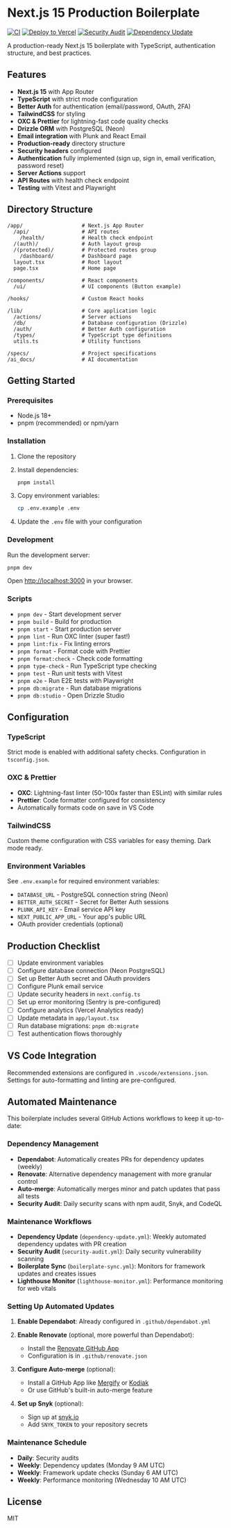 # Next.js 15 Production Boilerplate

[![CI](https://github.com/antonioc-cl/boiler_plate_nextjs15_auth/actions/workflows/ci.yml/badge.svg)](https://github.com/antonioc-cl/boiler_plate_nextjs15_auth/actions/workflows/ci.yml)
[![Deploy to Vercel](https://github.com/antonioc-cl/boiler_plate_nextjs15_auth/actions/workflows/deploy.yml/badge.svg)](https://github.com/antonioc-cl/boiler_plate_nextjs15_auth/actions/workflows/deploy.yml)
[![Security Audit](https://github.com/antonioc-cl/boiler_plate_nextjs15_auth/actions/workflows/security-audit.yml/badge.svg)](https://github.com/antonioc-cl/boiler_plate_nextjs15_auth/actions/workflows/security-audit.yml)
[![Dependency Update](https://github.com/antonioc-cl/boiler_plate_nextjs15_auth/actions/workflows/dependency-update.yml/badge.svg)](https://github.com/antonioc-cl/boiler_plate_nextjs15_auth/actions/workflows/dependency-update.yml)

A production-ready Next.js 15 boilerplate with TypeScript, authentication structure, and best practices.

## Features

- **Next.js 15** with App Router
- **TypeScript** with strict mode configuration
- **Better Auth** for authentication (email/password, OAuth, 2FA)
- **TailwindCSS** for styling
- **OXC & Prettier** for lightning-fast code quality checks
- **Drizzle ORM** with PostgreSQL (Neon)
- **Email integration** with Plunk and React Email
- **Production-ready** directory structure
- **Security headers** configured
- **Authentication** fully implemented (sign up, sign in, email verification, password reset)
- **Server Actions** support
- **API Routes** with health check endpoint
- **Testing** with Vitest and Playwright

## Directory Structure

```
/app/                   # Next.js App Router
  /api/                 # API routes
    /health/            # Health check endpoint
  /(auth)/              # Auth layout group
  /(protected)/         # Protected routes group
    /dashboard/         # Dashboard page
  layout.tsx            # Root layout
  page.tsx              # Home page

/components/            # React components
  /ui/                  # UI components (Button example)

/hooks/                 # Custom React hooks

/lib/                   # Core application logic
  /actions/             # Server actions
  /db/                  # Database configuration (Drizzle)
  /auth/                # Better Auth configuration
  /types/               # TypeScript type definitions
  utils.ts              # Utility functions

/specs/                 # Project specifications
/ai_docs/               # AI documentation
```

## Getting Started

### Prerequisites

- Node.js 18+
- pnpm (recommended) or npm/yarn

### Installation

1. Clone the repository
2. Install dependencies:

   ```bash
   pnpm install
   ```

3. Copy environment variables:

   ```bash
   cp .env.example .env
   ```

4. Update the `.env` file with your configuration

### Development

Run the development server:

```bash
pnpm dev
```

Open [http://localhost:3000](http://localhost:3000) in your browser.

### Scripts

- `pnpm dev` - Start development server
- `pnpm build` - Build for production
- `pnpm start` - Start production server
- `pnpm lint` - Run OXC linter (super fast!)
- `pnpm lint:fix` - Fix linting errors
- `pnpm format` - Format code with Prettier
- `pnpm format:check` - Check code formatting
- `pnpm type-check` - Run TypeScript type checking
- `pnpm test` - Run unit tests with Vitest
- `pnpm e2e` - Run E2E tests with Playwright
- `pnpm db:migrate` - Run database migrations
- `pnpm db:studio` - Open Drizzle Studio

## Configuration

### TypeScript

Strict mode is enabled with additional safety checks. Configuration in `tsconfig.json`.

### OXC & Prettier

- **OXC**: Lightning-fast linter (50-100x faster than ESLint) with similar rules
- **Prettier**: Code formatter configured for consistency
- Automatically formats code on save in VS Code

### TailwindCSS

Custom theme configuration with CSS variables for easy theming. Dark mode ready.

### Environment Variables

See `.env.example` for required environment variables:

- `DATABASE_URL` - PostgreSQL connection string (Neon)
- `BETTER_AUTH_SECRET` - Secret for Better Auth sessions
- `PLUNK_API_KEY` - Email service API key
- `NEXT_PUBLIC_APP_URL` - Your app's public URL
- OAuth provider credentials (optional)

## Production Checklist

- [ ] Update environment variables
- [ ] Configure database connection (Neon PostgreSQL)
- [ ] Set up Better Auth secret and OAuth providers
- [ ] Configure Plunk email service
- [ ] Update security headers in `next.config.ts`
- [ ] Set up error monitoring (Sentry is pre-configured)
- [ ] Configure analytics (Vercel Analytics ready)
- [ ] Update metadata in `app/layout.tsx`
- [ ] Run database migrations: `pnpm db:migrate`
- [ ] Test authentication flows thoroughly

## VS Code Integration

Recommended extensions are configured in `.vscode/extensions.json`. Settings for auto-formatting and linting are pre-configured.

## Automated Maintenance

This boilerplate includes several GitHub Actions workflows to keep it up-to-date:

### Dependency Management

- **Dependabot**: Automatically creates PRs for dependency updates (weekly)
- **Renovate**: Alternative dependency management with more granular control
- **Auto-merge**: Automatically merges minor and patch updates that pass all tests
- **Security Audit**: Daily security scans with npm audit, Snyk, and CodeQL

### Maintenance Workflows

- **Dependency Update** (`dependency-update.yml`): Weekly automated dependency updates with PR creation
- **Security Audit** (`security-audit.yml`): Daily security vulnerability scanning
- **Boilerplate Sync** (`boilerplate-sync.yml`): Monitors for framework updates and creates issues
- **Lighthouse Monitor** (`lighthouse-monitor.yml`): Performance monitoring for web vitals

### Setting Up Automated Updates

1. **Enable Dependabot**: Already configured in `.github/dependabot.yml`

2. **Enable Renovate** (optional, more powerful than Dependabot):

   - Install the [Renovate GitHub App](https://github.com/apps/renovate)
   - Configuration is in `.github/renovate.json`

3. **Configure Auto-merge** (optional):

   - Install a GitHub App like [Mergify](https://mergify.io/) or [Kodiak](https://kodiakhq.com/)
   - Or use GitHub's built-in auto-merge feature

4. **Set up Snyk** (optional):
   - Sign up at [snyk.io](https://snyk.io)
   - Add `SNYK_TOKEN` to your repository secrets

### Maintenance Schedule

- **Daily**: Security audits
- **Weekly**: Dependency updates (Monday 9 AM UTC)
- **Weekly**: Framework update checks (Sunday 6 AM UTC)
- **Weekly**: Performance monitoring (Wednesday 10 AM UTC)

## License

MIT
